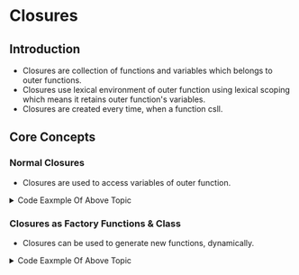 # Closures

## Introduction

- Closures are collection of functions and variables which belongs to outer functions.
- Closures use lexical environment of outer function using lexical scoping which means it retains outer function's variables.
- Closures are created every time, when a function csll.

## Core Concepts

### Normal Closures

- Closures are used to access variables of outer function.

<details><summary>Code Eaxmple Of Above Topic</summary>

```js
function generateEncryption(encryptionString) {
  return function (userPassword) {
    return `${userPassword}-${encryptionString}`;
  };
}

const adminEncryptedPass = generateEncryption("admin123");
const userEncryptedPass = generateEncryption("user123");

console.log(adminEncryptedPass("newAdmin"));
console.log(userEncryptedPass("firstUser"));

//Outputs
//newAdmin-admin123
//firstUser-user123
```

</details>

### Closures as Factory Functions & Class

- Closures can be used to generate new functions, dynamically.

<details><summary>Code Eaxmple Of Above Topic</summary>

```js
function newCounter() {
  let cnt = 0;
  function changeCnt(value) {
    cnt += value;
  }

  return {
    increment() {
      changeCnt(1);
    },
    decrement() {
      changeCnt(-1);
    },
    getValue() {
      return cnt;
    },
  };
}

const firstCounter = newCounter(); // acting as object
const secondCounter = newCounter(); // acting as object

firstCounter.increment();
firstCounter.increment();

console.log(
  `First counter value after adding two : ${firstCounter.getValue()}`
);

firstCounter.decrement();
console.log(
  `First counter value after subtracting one : ${firstCounter.getValue()}`
);

secondCounter.increment();

console.log(
  `Second counter value after adding one : ${secondCounter.getValue()}`
);

secondCounter.decrement();
console.log(
  `Second counter value after subtracting one : ${secondCounter.getValue()}`
);
c;

//Outputs
// First counter value after adding two : 2
// First counter value after subtracting one : 1
// Second counter value after adding one : 1
// Second counter value after subtracting one : 0
```

</details>
